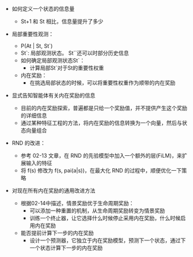 - 如何定义一个状态的信息量
    - St+1 和 St 相比，信息量提升了多少

- 局部重要性观测：
    - P(At | St, St`)
    - St`: 局部观测状态。 St``还可以时部分历史信息
    - 如何确定局部观测状态St`：
        - 计算局部St`对于St的重要性权重
    - 内在奖励：
        - 在挑选局部状态的时候，可以将重要性权重作为顺带的内在奖励

- 显式告知智能体有关内在奖励的信息
    - 目前的内在奖励探索，普遍都是只给一个奖励值，并不提供产生这个奖励的详细信息
    - 通过某种特征工程的方法，将内在奖励的信息转换为一个向量，然后与状态向量组合

- RND 的改进：
    - 参考 02-13 文章，在 RND 的先验模型中加入一个额外的层(FiLM)，来扩展输入的特征
    - 将 f(s) 修改为 f(s, pai(a|s))，在最大化 RND 的过程中，顺便优化一下策略

- 对现在所有内在奖励的通用改进方法    
    - 根据02-14中描述，情景奖励优于生命周期奖励：
        - 可以添加一种重置的机制，从生命周期奖励转变为情景奖励
        - 训练一个终止器，让它选择什么时候停止采用内在奖励，什么时候启用内在奖励
    - 能否提前计算下一步的内在奖励
        - 设计一个预测器，它独立于内在奖励模型，预测下一个状态，通过下一个状态计算下一步的内在奖励